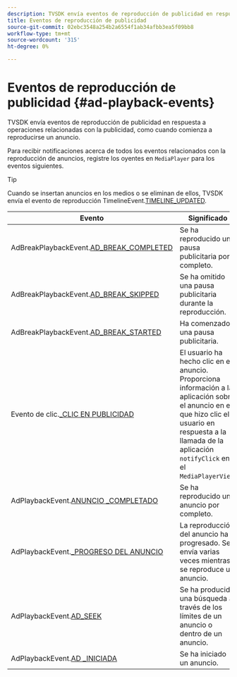 ```yaml
---
description: TVSDK envía eventos de reproducción de publicidad en respuesta a operaciones relacionadas con la publicidad, como cuando comienza a reproducirse un anuncio.
title: Eventos de reproducción de publicidad
source-git-commit: 02ebc3548a254b2a6554f1ab34afbb3ea5f09bb8
workflow-type: tm+mt
source-wordcount: '315'
ht-degree: 0%

---
```


# Eventos de reproducción de publicidad {#ad-playback-events}

TVSDK envía eventos de reproducción de publicidad en respuesta a operaciones relacionadas con la publicidad, como cuando comienza a reproducirse un anuncio.

Para recibir notificaciones acerca de todos los eventos relacionados con la reproducción de anuncios, registre los oyentes en `MediaPlayer` para los eventos siguientes.

>[!TIP]
>
>Cuando se insertan anuncios en los medios o se eliminan de ellos, TVSDK envía el evento de reproducción TimelineEvent.[TIMELINE_UPDATED](https://help.adobe.com/en_US/primetime/api/psdk/asdoc-dhls_1.4/com/adobe/mediacore/events/TimelineEvent.html#TIMELINE_UPDATED).

| Evento | Significado |
|---|---|
| AdBreakPlaybackEvent.[AD_BREAK_COMPLETED](https://help.adobe.com/en_US/primetime/api/psdk/asdoc-dhls_1.4/com/adobe/mediacore/events/AdBreakPlaybackEvent.html#AD_BREAK_COMPLETED) | Se ha reproducido una pausa publicitaria por completo. |
| AdBreakPlaybackEvent.[AD_BREAK_SKIPPED](https://help.adobe.com/en_US/primetime/api/psdk/asdoc-dhls_1.4/com/adobe/mediacore/events/AdBreakPlaybackEvent.html#AD_BREAK_SKIPPED) | Se ha omitido una pausa publicitaria durante la reproducción. |
| AdBreakPlaybackEvent.[AD_BREAK_STARTED](https://help.adobe.com/en_US/primetime/api/psdk/asdoc-dhls_1.4/com/adobe/mediacore/events/AdBreakPlaybackEvent.html#AD_BREAK_STARTED) | Ha comenzado una pausa publicitaria. |
| Evento de clic.[_CLIC EN PUBLICIDAD](https://help.adobe.com/en_US/primetime/api/psdk/asdoc-dhls_1.4/com/adobe/mediacore/events/AdClickEvent.html#AD_CLICK) | El usuario ha hecho clic en el anuncio. Proporciona información a la aplicación sobre el anuncio en el que hizo clic el usuario en respuesta a la llamada de la aplicación `notifyClick` en el `MediaPlayerView`. |
| AdPlaybackEvent.[ANUNCIO _COMPLETADO](https://help.adobe.com/en_US/primetime/api/psdk/asdoc-dhls_1.4/com/adobe/mediacore/events/AdPlaybackEvent.html#AD_COMPLETED) | Se ha reproducido un anuncio por completo. |
| AdPlaybackEvent.[_PROGRESO DEL ANUNCIO](https://help.adobe.com/en_US/primetime/api/psdk/asdoc-dhls_1.4/com/adobe/mediacore/events/AdPlaybackEvent.html#AD_PROGRESS) | La reproducción del anuncio ha progresado. Se envía varias veces mientras se reproduce un anuncio. |
| AdPlaybackEvent.[AD_SEEK](https://help.adobe.com/en_US/primetime/api/psdk/asdoc-dhls_1.4/com/adobe/mediacore/events/AdPlaybackEvent.html#AD_STARTED) | Se ha producido una búsqueda a través de los límites de un anuncio o dentro de un anuncio. |
| AdPlaybackEvent.[AD _INICIADA](https://help.adobe.com/en_US/primetime/api/psdk/asdoc-dhls_1.4/com/adobe/mediacore/events/AdPlaybackEvent.html#AD_STARTED) | Se ha iniciado un anuncio. |

